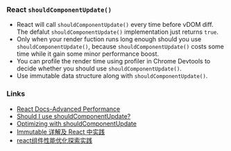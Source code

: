 ### React `shouldComponentUpdate()`


+ React will call `shouldComponentUpdate()` every time before vDOM diff. The defalut `shouldComponentUpdate()` implementation just returns `true`.
+ Only when your render fuction runs long enough should you use `shouldComponentUpdate()`, because `shouldComponentUpdate()` costs some time while it gain some minor performance boost.
+ You can profile the render time using profiler in Chrome Devtools to decide whether you should use `shouldComponentUpdate()`.
+ Use immutable data structure along with `shouldComponentUpdate()`. 

### Links

+ [React Docs-Advanced Performance](https://facebook.github.io/react/docs/advanced-performance.html)
+ [Should I use shouldComponentUpdate?](http://jamesknelson.com/should-i-use-shouldcomponentupdate/)
+ [Optimizing with shouldComponentUpdate](http://buildwithreact.com/article/optimizing-with-shouldcomponentupdate)
+ [Immutable 详解及 React 中实践](https://github.com/camsong/blog/issues/3)
+ [react组件性能优化探索实践](http://imweb.io/topic/577512fe732b4107576230b9)